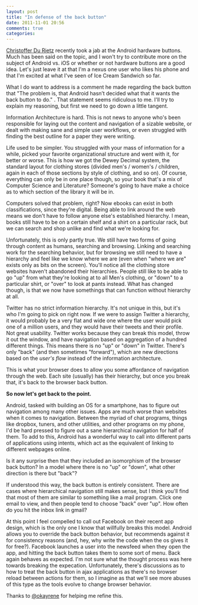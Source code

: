 ```yaml
---
layout: post
title: "In defense of the back button"
date: 2011-11-01 20:56
comments: true
categories: 
---
```


<a href="http://durietz.tumblr.com/post/12131947412/the-android-hardware-buttons-are-broken">Christoffer Du Rietz</a> recently took a jab at the Android hardware buttons. Much has been said on the topic, and I won't try to contribute more on the subject of Android vs. iOS or whether or not hardware buttons are a good idea. Let's just leave it at that I'm a nexus one user who likes his phone and that I'm excited at what I've seen of Ice Cream Sandwich so far.

What I do want to address is a comment he made regarding the back button that "The problem is, that Android hasn’t decided what that it wants the back button to do." . That statement seems ridiculous to me. I'll try to explain my reasoning, but first we need to go down a little tangent.

Information Architecture is hard. This is not news to anyone who's been responsible for laying out the content and navigation of a sizable website, or dealt with making sane and simple user workflows, or even struggled with finding the best outline for a paper they were writing.

Life used to be simpler. You struggled with your mass of information for a while, picked your favorite organizational structure and went with it, for better or worse. This is how we got the Dewey Decimal system, the standard layout for clothing stores (divided men's / women's / children, again in each of those sections by style of clothing, and so on). Of course, everything can only be in one place though, so your book that's a mix of Computer Science and Literature? Someone's going to have make a choice as to which section of the library it will be in.

Computers solved that problem, right? Now ebooks can exist in both classifications, since they're digital. Being able to link around the web means we don't have to follow anyone else's established hierarchy. I mean, books still have to be on a certain shelf and a shirt on a particular rack, but we can search and shop unlike and find what we're looking for.

Unfortunately, this is only partly true. We still have two forms of going through content as humans, searching and browsing. Linking and searching work for the searching behavior, but for browsing we still need to have a hierarchy and feel like we know where we are (even when "where we are" exists only as bits on the screen). You'll notice all the clothing store websites haven't abandoned their hierarchies. People still like to be able to go "up" from what they're looking at to all Men's clothing, or "down" to a particular shirt, or "over" to look at pants instead. What has changed though, is that we now have somethings that can function without hierarchy at all.

Twitter has no strict information hierarchy. It's not unique in this, but it's who I'm going to pick on right now. If we were to assign Twitter a hierarchy, it would probably be a very flat and wide one where the user would pick one of a million users, and they would have their tweets and their profile. Not great usability. Twitter works because they can break this model, throw it out the window, and have navigation based on aggregation of a hundred different things. This means there is no "up" or "down" in Twitter. There's only "back" (and then sometimes "forward"), which are new directions based on the _user's flow_ instead of the information architecture.

This is what your browser does to allow you some affordance of navigation through the web. Each site (usually) has their hierarchy, but once you break that, it's back to the browser back button.

**So now let's get back to the point.**

Android, tasked with building an OS for a smartphone, has to figure out navigation among many other issues. Apps are much worse than websites when it comes to navigation. Between the myriad of chat programs, things like dropbox, tuners, and other utilities, and other programs on my phone, I'd be hard pressed to figure out a sane hierarchical navigation for half of them. To add to this, Android has a wonderful way to call into different parts of applications using intents, which act as the equivalent of linking to different webpages online.

Is it any surprise then that they included an isomorphism of the browser back button? In a model where there is no "up" or "down", what other direction is there but "back"?

If understood this way, the back button is entirely consistent. There are cases where hierarchical navigation still makes sense, but I think you'll find that most of them are similar to something like a mail program. Click one email to view, and then people tend to choose "back" over "up". How often do you hit the inbox link in gmail?

At this point I feel compelled to call out Facebook on their recent app design, which is the only one I know that willfully breaks this model. Android allows you to override the back button behavior, but recommends against it for consistency reasons (and, hey, why write the code when the os gives it for free?). Facebook launches a user into the newsfeed when they open the app, and hitting the back button takes them to some sort of menu. Back again behaves as expected. I'm not sure what the thought process was here towards breaking the expecation. Unfortunately, there's discussions as to how to treat the back button in ajax applications as there's no browser reload between actions for them, so I imagine as that we'll see more abuses of this type as the tools evolve to change browser behavior.

Thanks to <a href="http://twitter.com/okayrene">@okayrene</a> for helping me refine this.